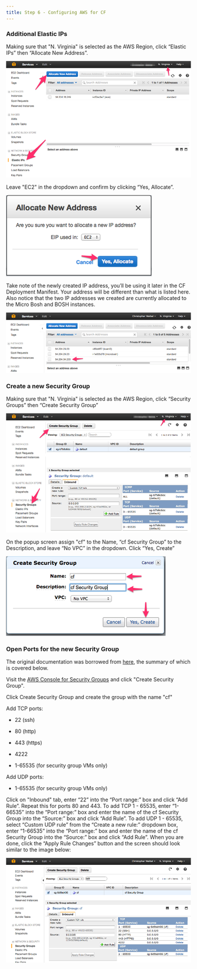 ```yaml
---
title: Step 6 - Configuring AWS for CF
---
```


### Additional Elastic IPs

Making sure that "N. Virginia" is selected as the AWS Region, click “Elastic IPs” then “Allocate New Address”.

![image alt text](/source/images/aws-ec2/image_27.png)

Leave "EC2" in the dropdown and confirm by clicking “Yes, Allocate”.

![image alt text](/source/images/aws-ec2/image_28.png)

Take note of the newly created IP address, you’ll be using it later in the CF Deployment Manifest.  Your address will be different than what is listed here.  Also notice that the two IP addresses we created are currently allocated to the Micro Bosh and BOSH instances.

![image alt text](/source/images/aws-ec2/image_29.png)

### Create a new Security Group

Making sure that "N. Virginia" is selected as the AWS Region, click “Security Groups” then “Create Security Group”

![image alt text](/source/images/aws-ec2/image_30.png)

On the popup screen assign "cf" to the Name, “cf Security Group” to the Description, and leave “No VPC” in the dropdown.  Click “Yes, Create”

![image alt text](/source/images/aws-ec2/image_31.png)

### Open Ports for the new Security Group

The original documentation was borrowed from [here](https://github.com/cloudfoundry-community/bosh-cloudfoundry/blob/master/tutorials/build-your-own-heroku-with-cloudfoundry.md), the summary of which is covered below.

Visit the [AWS Console for Security Groups](https://www.google.com/url?q=https%3A%2F%2Fconsole.aws.amazon.com%2Fec2%2Fhome%3Fregion%3Dus-east-1%23s%3DSecurityGroups&sa=D&sntz=1&usg=AFQjCNGEowcsPVCqMAhuqS27xnaVuvKiIg) and click "Create Security Group".

Click Create Security Group and create the group with the name "cf"

Add TCP ports:

* 22 (ssh)

* 80 (http)

* 443 (https)

* 4222

* 1-65535 (for security group VMs only)

Add UDP ports:

* 1-65535 (for security group VMs only)

Click on "Inbound" tab, enter “22” into the “Port range:” box and click “Add Rule”.  Repeat this for ports 80 and 443.  To add TCP 1 - 65535, enter “1-66535” into the “Port range:” box and enter the name of the cf Security Group into the “Source:” box and click “Add Rule”.  To add UDP 1 - 65535, select “Custom UDP rule” from the “Create a new rule:” dropdown box, enter “1-66535” into the “Port range:” box and enter the name of the cf Security Group into the “Source:” box and click “Add Rule”.  When you are done, click the “Apply Rule Changes” button and the screen should look similar to the image below:

![image alt text](/source/images/aws-ec2/image_32.png)